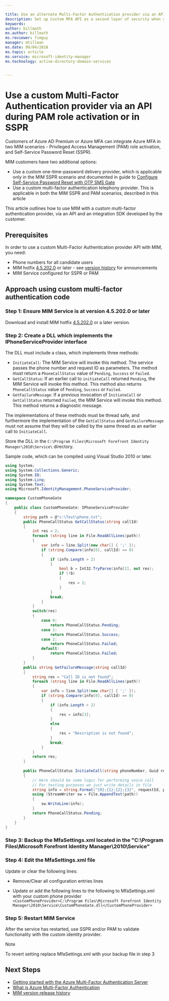 ```yaml
---

title: Use an alternate Multi-Factor Authentication provider via an API to activate PAM or in SSPR scenario | Microsoft Docs
description: Set up Custom MFA API as a second layer of security when your users activate roles in Privileged Access Management and use Self Service Password Reset.
keywords:
author: billmath
ms.author: billmath
ms.reviewer: fimguy
manager: mtillman
ms.date: 09/04/2018
ms.topic: article
ms.service: microsoft-identity-manager
ms.technology: active-directory-domain-services


---
```


# Use a custom Multi-Factor Authentication provider via an API during PAM role activation or in SSPR

Customers of Azure AD Premium or Azure MFA can integrate Azure MFA in two MIM scenarios - Privileged Access Management (PAM) role activation, and Self-Service Password Reset (SSPR).

MIM customers have two additional options:

 - Use a custom one-time-password delivery provider, which is applicable only in the MIM SSPR scenario and documented in guide to [Configure Self-Service Password Reset with OTP SMS Gate](https://docs.microsoft.com/en-us/previous-versions/mim/hh824692(v=ws.10))
 - Use a custom multi-factor authentication telephony provider. This is applicable in both the MIM SSPR and PAM scenarios, described in this article

This article outlines how to use MIM with a custom multi-factor authentication provider, via an API and an integration SDK developed by the customer.  

## Prerequisites

In order to use a custom Multi-Factor Authentication provider API with MIM, you need:

- Phone numbers for all candidate users
- MIM hotfix [4.5.202.0](https://www.microsoft.com/download/details.aspx?id=57278)  or later - see [version history](/reference/version-history.md) for announcements
- MIM Service configured for SSPR or PAM

## Approach using custom multi-factor authentication code

### Step 1: Ensure MIM Service is at version 4.5.202.0 or later

Download and install MIM hotfix [4.5.202.0](https://www.microsoft.com/download/details.aspx?id=57278) or a later version.

### Step 2: Create a DLL which implements the IPhoneServiceProvider interface

The DLL must include a class, which implements three methods:

- `InitiateCall`: The MIM Service will invoke this method. The service passes the phone number and request ID as parameters.  The method must return a `PhoneCallStatus` value of `Pending`, `Success` or `Failed`.
- `GetCallStatus`: If an earlier call to `initiateCall` returned `Pending`, the MIM Service will invoke this method. This method also returns `PhoneCallStatus` value of `Pending`, `Success` or `Failed`.
- `GetFailureMessage`: If a previous invocation of `InitiateCall` or `GetCallStatus` returned `Failed`, the MIM Service will invoke this method. This method returns a diagnostic message.

The implementations of these methods must be thread safe, and furthermore the implementation of the `GetCallStatus` and `GetFailureMessage` must not assume that they will be called by the same thread as an earlier call to `InitiateCall`.

Store the DLL in the `C:\Program Files\Microsoft Forefront Identity Manager\2010\Service\` directory.

Sample code, which can be compiled using Visual Studio 2010 or later.

```csharp
using System;
using System.Collections.Generic;
using System.IO;
using System.Linq;
using System.Text;
using Microsoft.IdentityManagement.PhoneServiceProvider;

namespace CustomPhoneGate
{
    public class CustomPhoneGate: IPhoneServiceProvider
    {
        string path = @"c:\Test\phone.txt";
        public PhoneCallStatus GetCallStatus(string callId)
        {
            int res = 2;
            foreach (string line in File.ReadAllLines(path))
            {
                var info = line.Split(new char[] { ';' });
                if (string.Compare(info[0], callId) == 0)
                {
                    if (info.Length > 2)
                    {
                        bool b = Int32.TryParse(info[2], out res);
                        if (!b)
                        {
                            res = 2;
                        }
                    }
                    break;
                }
            }
            switch(res)
            {
                case 0:
                    return PhoneCallStatus.Pending;
                case 1:
                    return PhoneCallStatus.Success;
                case 2:
                    return PhoneCallStatus.Failed;
                default:
                    return PhoneCallStatus.Failed;
            }       
        }
        public string GetFailureMessage(string callId)
        {
            string res = "Call ID is not found";
            foreach (string line in File.ReadAllLines(path))
            {
                var info = line.Split(new char[] { ';' });
                if (string.Compare(info[0], callId) == 0)
                {
                    if (info.Length > 2)
                    {
                        res = info[3];
                    }
                    else
                    {
                        res = "Description is not found";
                    }
                    break;
                }
            }
            return res;            
        }
        
        public PhoneCallStatus InitiateCall(string phoneNumber, Guid requestId, Dictionary<string,object> deliveryAttributes)
        {
            // Here should be some logic for performing voice call
            // For testing purposes we just write details in file             
            string info = string.Format("{0};{1};{2};{3}", requestId, phoneNumber, 0, string.Empty);
            using (StreamWriter sw = File.AppendText(path))
            {
                sw.WriteLine(info);                
            }
            return PhoneCallStatus.Pending;    
        }
    }
}
```
### Step 3: Backup the MfaSettings.xml located in the "C:\Program Files\Microsoft Forefront Identity Manager\2010\Service"

### Step 4: Edit the MfaSettings.xml file

Update or clear the following lines:

- Remove/Clear all configuration entries lines 

- Update or add the following lines to the following to MfaSettings.xml with your custom phone provider <br>
`<CustomPhoneProvider>C:\Program Files\Microsoft Forefront Identity Manager\2010\Service\CustomPhoneGate.dll</CustomPhoneProvider>`

### Step 5: Restart MIM Service

After the service has restarted, use SSPR and/or PAM to validate functionality with the custom identity provider.

> [!NOTE] 
> To revert setting replace MfaSettings.xml with your backup file in step 3


## Next Steps

- [Getting started with the Azure Multi-Factor Authentication Server](https://docs.microsoft.com/en-us/azure/active-directory/authentication/howto-mfaserver-deploy)
- [What is Azure Multi-Factor Authentication](https://docs.microsoft.com/azure/multi-factor-authentication/multi-factor-authentication)
- [MIM version release history](./reference/version-history.md)
